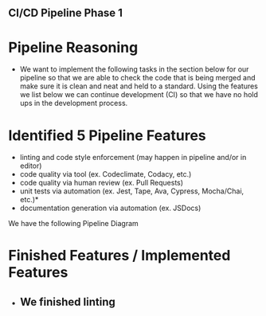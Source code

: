 ## CI/CD Pipeline Phase 1

# Pipeline Reasoning
- We want to implement the following tasks in the section below for our pipeline so that we are able to check the code that is being merged and make sure it is clean and neat and held to a standard. Using the features we list below we can continue development (CI) so that we have no hold ups in the development process.

# Identified 5 Pipeline Features
- linting and code style enforcement (may happen in pipeline and/or in editor)
- code quality via tool  (ex. Codeclimate, Codacy, etc.)
- code quality via human review (ex. Pull Requests)
- unit tests via automation (ex. Jest, Tape, Ava, Cypress, Mocha/Chai, etc.)*
- documentation generation via automation (ex. JSDocs)

We have the following Pipeline Diagram 

# Finished Features / Implemented Features
- We finished linting 
  - 